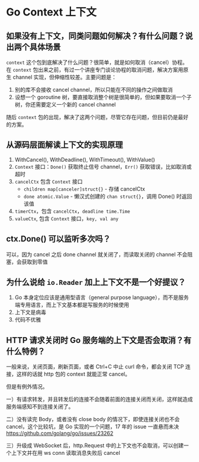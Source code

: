 # Go Context 上下文

## 如果没有上下文，同类问题如何解决？有什么问题？说出两个具体场景
    
`context` 这个包到底解决了什么问题？很简单，就是如何取消（cancel）协程。在 `context` 包出来之前，有过一个讲座专门谈论协程的取消问题，解决方案用原生 channel 实现，但伸缩性较差。主要问题是：

1. 别的库不会接收 cancel channel，所以只能在不同的操作之间做取消
2. 设想一个 goroutine 树，要直接取消整个树是很简单的，但如果要取消一个子树，你还需要定义一个新的 cancel channel

随后 `context` 包的出现，解决了这两个问题，尽管它存在问题，但目前仍是最好的方案。

## 从源码层面解读上下文的实现原理

1. WithCancel(), WithDeadline(), WithTimeout(), WithValue()
2. `Context` 接口：`Done()` 获取终止信号 channel，`Err()` 获取错误，比如取消或超时
3. `cancelCtx` 包含 `Context` 接口
    - `children map[canceler]struct{}` - 存储 cancelCtx
    - `done atomic.Value` - 懒汉式创建的 `chan struct{}`，调用 Done() 时返回该值
4. `timerCtx`，包含 `cancelCtx`，`deadline time.Time`
5. `valueCtx`, 包含 `Context` 接口，`key, val any`

## ctx.Done() 可以监听多次吗？
    
可以，因为 cancel 之后 done channel 就关闭了，而读取关闭的 channel 不会阻塞，会获取到零值
    
## 为什么说给 `io.Reader` 加上上下文不是一个好提议？

1. Go 本身定位应该是通用型语言（general purpose language），而不是服务端专用语言，而上下文基本都是写服务的时候使用
2. 上下文是病毒
3. 代码不优雅

## HTTP 请求关闭时 Go 服务端的上下文是否会取消？有什么特例？

一般来说，关闭页面，刷新页面，或者 Ctrl+C 中止 curl 命令，都会关闭 TCP 连接，这样的话就 http 包的 context 就能正常 cancel。

但是有例外情况。

一）有请求转发，并且转发后的连接不会随着前面的连接关闭而关闭，这样就造成服务端感知不到连接关闭了。

二）没有读完 Body，或者没有 close body 的情况下，即使连接关闭也不会 cancel，这个比较坑，是 Go 实现的一个问题，17 年的 issue 一直悬而未决 https://github.com/golang/go/issues/23262

三）升级成 WebSocket 后，http.Request 中的上下文也不会取消，可以创建一个上下文并在用 ws conn 读取消息失败后 cancel

